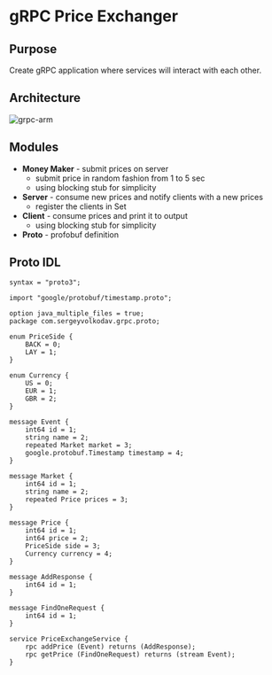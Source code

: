 # gRPC Price Exchanger

## Purpose 

Create gRPC application where services will interact with each other. 

## Architecture

![grpc-arm](https://user-images.githubusercontent.com/4140597/32380618-6967a49c-c0a8-11e7-8897-e1851aba038d.png)

## Modules 

* **Money Maker** - submit prices on server 
  * submit price in random fashion from 1 to 5 sec
  * using blocking stub for simplicity
* **Server** - consume new prices and notify clients with a new prices
  * register the clients in Set  
* **Client** - consume prices and print it to output
  * using blocking stub for simplicity
* **Proto** - profobuf definition


## Proto IDL

```
syntax = "proto3";

import "google/protobuf/timestamp.proto";

option java_multiple_files = true;
package com.sergeyvolkodav.grpc.proto;

enum PriceSide {
    BACK = 0;
    LAY = 1;
}

enum Currency {
    US = 0;
    EUR = 1;
    GBR = 2;
}

message Event {
    int64 id = 1;
    string name = 2;
    repeated Market market = 3;
    google.protobuf.Timestamp timestamp = 4;
}

message Market {
    int64 id = 1;
    string name = 2;
    repeated Price prices = 3;
}

message Price {
    int64 id = 1;
    int64 price = 2;
    PriceSide side = 3;
    Currency currency = 4;
}

message AddResponse {
    int64 id = 1;
}

message FindOneRequest {
    int64 id = 1;
}

service PriceExchangeService {
    rpc addPrice (Event) returns (AddResponse);
    rpc getPrice (FindOneRequest) returns (stream Event);
}


```
